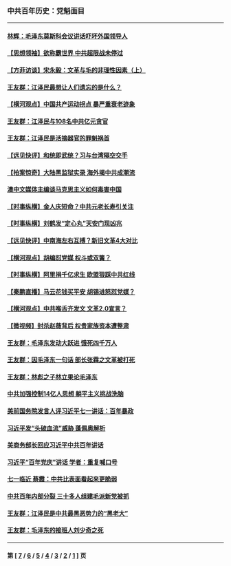 ### 中共百年历史：党魁面目
---
#### [林辉：毛泽东莫斯科会议讲话吓坏外国领导人](../../pages/nf1176107/n13917931.md?08260430) 
#### [【思想领袖】欲称霸世界 中共超限战未停过](../../pages/nf1176107/n13745142.md?08260430) 
#### [【方菲访谈】宋永毅：文革与毛的非理性因素（上）](../../pages/nf1176107/n13469956.md?08260430) 
#### [王友群：江泽民最想让人们遗忘的是什么？](../../pages/nf1176107/n13408949.md?08260430) 
#### [【横河观点】中国共产运动拐点 暴严重衰老迹象](../../pages/nf1176107/n13388333.md?08260430) 
#### [王友群：江泽民与108名中共亿元贪官](../../pages/nf1176107/n13352358.md?08260430) 
#### [王友群：江泽民是活摘器官的罪魁祸首](../../pages/nf1176107/n13336903.md?08260430) 
#### [【远见快评】和统即武统？习与台湾隔空交手](../../pages/nf1176107/n13297739.md?08260430) 
#### [【拍案惊奇】大陆黑监狱实录 海外揭中共成潮流](../../pages/nf1176107/n13288853.md?08260430) 
#### [澳中文媒体主编谈马克思主义如何毒害中国](../../pages/nf1176107/n13257387.md?08260430) 
#### [【时事纵横】金人庆短命？中共元老长寿引关注](../../pages/nf1176107/n13217934.md?08260430) 
#### [【时事纵横】刘鹤发“定心丸”天安门现凶兆](../../pages/nf1176107/n13215416.md?08260430) 
#### [【远见快评】中南海左右互搏？新旧文革4大对比](../../pages/nf1176107/n13214745.md?08260430) 
#### [【横河观点】胡编怼党媒 权斗或双簧？](../../pages/nf1176107/n13210864.md?08260430) 
#### [【时事纵横】阿里捐千亿求生 欧盟狠踩中共红线](../../pages/nf1176107/n13206431.md?08260430) 
#### [【秦鹏直播】马云花钱买平安 胡锡进怒怼党媒？](../../pages/nf1176107/n13206392.md?08260430) 
#### [【横河观点】中共喉舌齐发文 文革2.0宣言？](../../pages/nf1176107/n13201248.md?08260430) 
#### [【微视频】封杀赵薇背后 权贵家族资本遭整肃](../../pages/nf1176107/n13197798.md?08260430) 
#### [王友群：毛泽东发动大跃进 饿死四千万人](../../pages/nf1176107/n13177158.md?08260430) 
#### [王友群：因毛泽东一句话 部长张霖之文革被打死](../../pages/nf1176107/n13161711.md?08260430) 
#### [王友群：林彪之子林立果论毛泽东](../../pages/nf1176107/n13128622.md?08260430) 
#### [中共加强控制14亿人思想 躺平主义挑战洗脑](../../pages/nf1176107/n13094299.md?08260430) 
#### [美前国务院发言人评习近平七一讲话：百年暴政](../../pages/nf1176107/n13066986.md?08260430) 
#### [习近平发“头破血流”威胁 蓬佩奥解析](../../pages/nf1176107/n13063604.md?08260430) 
#### [美商务部长回应习近平中共百年讲话](../../pages/nf1176107/n13062903.md?08260430) 
#### [习近平“百年党庆”讲话 学者：重复喊口号](../../pages/nf1176107/n13061411.md?08260430) 
#### [七一临近 蔡霞：中共比表面看起来更脆弱](../../pages/nf1176107/n13056418.md?08260430) 
#### [中共百年内部分裂 三十多人组建毛派新党被抓](../../pages/nf1176107/n13044023.md?08260430) 
#### [王友群：江泽民是中共最黑恶势力的“黑老大”](../../pages/nf1176107/n13022180.md?08260430) 
#### [王友群：毛泽东的接班人刘少奇之死](../../pages/nf1176107/n12991772.md?08260430) 

---
#### 第 [ [7](./7.md?08260430) / [6](./6.md?08260430) / [5](./5.md?08260430) / [4](./4.md?08260430) / [3](./3.md?08260430) / [2](./2.md?08260430) / [1](./1.md?08260430) ] 页
